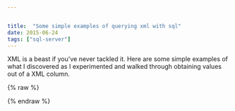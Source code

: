 ```yaml
---


title:  "Some simple examples of querying xml with sql"
date: 2015-06-24
tags: ["sql-server"]
---
```


XML is a beast if you've never tackled it. Here are some simple examples of what I discovered as I experimented and walked through obtaining values out of a XML column.

{% raw %}
 <script src="https://gist.github.com/sheldonhull/7f66126b19a454920f2e.js"></script>
{% endraw %}
